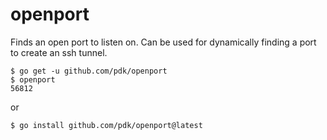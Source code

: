 # openport

Finds an open port to listen on. Can be used for dynamically finding a port to create an ssh tunnel.

    $ go get -u github.com/pdk/openport
    $ openport
    56812

or

    $ go install github.com/pdk/openport@latest
